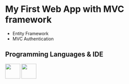 # My First Web App with MVC framework
- Entity Framework
- MVC Authentication


## Programming Languages & IDE
<img src="https://cdn.jsdelivr.net/gh/devicons/devicon/icons/csharp/csharp-original.svg" width=48px height=48px/> <img src="https://cdn.jsdelivr.net/gh/devicons/devicon/icons/visualstudio/visualstudio-plain.svg" width=48px height=48px/>
